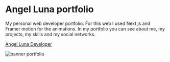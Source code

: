 # Angel Luna portfolio
My personal web developer portfolio. For this web I used Next js and Framer motion for the animations. In my portfolio you can see about me, my projects, my skills and my social networks.

[Angel Luna Developer](https://portfolio-angel.vercel.app/)

![banner portfolio]()
